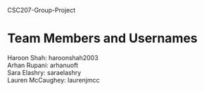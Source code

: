 CSC207-Group-Project

# Team Members and Usernames
 Haroon Shah: haroonshah2003\
 Arhan Rupani: arhanuoft\
 Sara Elashry: saraelashry\
 Lauren McCaughey: laurenjmcc
